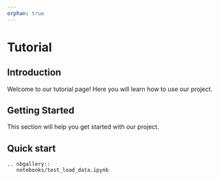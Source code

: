 ```yaml
---
orphan: true
---
```

# Tutorial

## Introduction

Welcome to our tutorial page! Here you will learn how to use our project.

## Getting Started

This section will help you get started with our project.

## Quick start

```{eval-rst}
.. nbgallery::
   notebooks/test_load_data.ipynb
```
